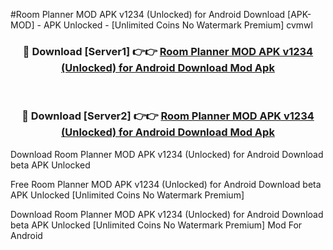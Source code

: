 #Room Planner MOD APK v1234 (Unlocked) for Android Download [APK-MOD] - APK Unlocked - [Unlimited Coins No Watermark Premium] cvmwl



<div align="center">

<h3>🔴 Download [Server1] 👉👉 <a href="https://momento.my/?title=Room_Planner_MOD_APK_v1234_(Unlocked)_for_Android_Download">Room Planner MOD APK v1234 (Unlocked) for Android Download Mod Apk</a></h3><br>

<h3>🔴 Download [Server2] 👉👉 <a href="https://momento.my/?title=Room_Planner_MOD_APK_v1234_(Unlocked)_for_Android_Download">Room Planner MOD APK v1234 (Unlocked) for Android Download Mod Apk</a></h3>
</div>



Download Room Planner MOD APK v1234 (Unlocked) for Android Download beta APK Unlocked

Free Room Planner MOD APK v1234 (Unlocked) for Android Download beta APK Unlocked [Unlimited Coins No Watermark Premium]

Download Room Planner MOD APK v1234 (Unlocked) for Android Download beta APK Unlocked [Unlimited Coins No Watermark Premium] Mod For Android
